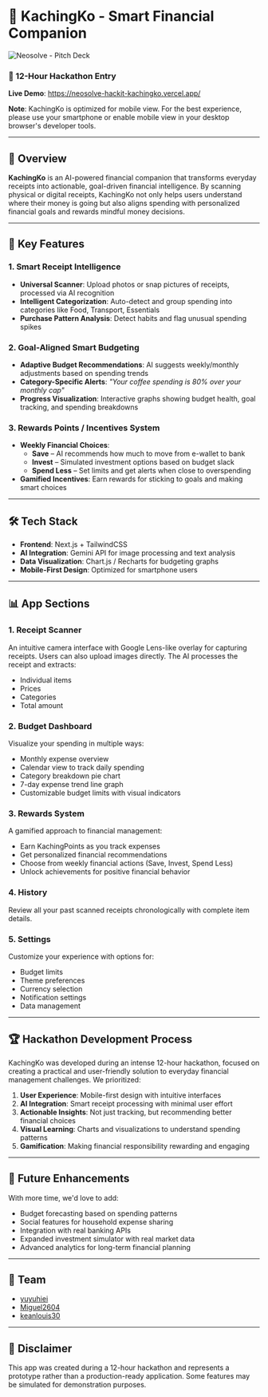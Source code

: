 # 💸 KachingKo - Smart Financial Companion

![Neosolve - Pitch Deck](https://github.com/user-attachments/assets/31fa99ee-1d8b-4311-af86-5c32cd5c6635)

### 🚀 12-Hour Hackathon Entry

**Live Demo**: https://neosolve-hackit-kachingko.vercel.app/

**Note**: KachingKo is optimized for mobile view. For the best experience, please use your smartphone or enable mobile view in your desktop browser's developer tools.

---

## 📱 Overview

**KachingKo** is an AI-powered financial companion that transforms everyday receipts into actionable, goal-driven financial intelligence. By scanning physical or digital receipts, KachingKo not only helps users understand where their money is going but also aligns spending with personalized financial goals and rewards mindful money decisions.

---

## 🌟 Key Features

### 1. Smart Receipt Intelligence
- **Universal Scanner**: Upload photos or snap pictures of receipts, processed via AI recognition  
- **Intelligent Categorization**: Auto-detect and group spending into categories like Food, Transport, Essentials  
- **Purchase Pattern Analysis**: Detect habits and flag unusual spending spikes  

### 2. Goal-Aligned Smart Budgeting
- **Adaptive Budget Recommendations**: AI suggests weekly/monthly adjustments based on spending trends  
- **Category-Specific Alerts**: _"Your coffee spending is 80% over your monthly cap"_  
- **Progress Visualization**: Interactive graphs showing budget health, goal tracking, and spending breakdowns  

### 3. Rewards Points / Incentives System
- **Weekly Financial Choices**:
  - **Save** – AI recommends how much to move from e-wallet to bank  
  - **Invest** – Simulated investment options based on budget slack  
  - **Spend Less** – Set limits and get alerts when close to overspending  
- **Gamified Incentives**: Earn rewards for sticking to goals and making smart choices  

---

## 🛠️ Tech Stack

- **Frontend**: Next.js + TailwindCSS  
- **AI Integration**: Gemini API for image processing and text analysis  
- **Data Visualization**: Chart.js / Recharts for budgeting graphs  
- **Mobile-First Design**: Optimized for smartphone users  

---

## 📊 App Sections

### 1. Receipt Scanner
An intuitive camera interface with Google Lens-like overlay for capturing receipts. Users can also upload images directly. The AI processes the receipt and extracts:
- Individual items  
- Prices  
- Categories  
- Total amount  

### 2. Budget Dashboard
Visualize your spending in multiple ways:
- Monthly expense overview  
- Calendar view to track daily spending  
- Category breakdown pie chart  
- 7-day expense trend line graph  
- Customizable budget limits with visual indicators  

### 3. Rewards System
A gamified approach to financial management:
- Earn KachingPoints as you track expenses  
- Get personalized financial recommendations  
- Choose from weekly financial actions (Save, Invest, Spend Less)  
- Unlock achievements for positive financial behavior  

### 4. History
Review all your past scanned receipts chronologically with complete item details.

### 5. Settings
Customize your experience with options for:
- Budget limits  
- Theme preferences  
- Currency selection  
- Notification settings  
- Data management  

---

## 🏆 Hackathon Development Process

KachingKo was developed during an intense 12-hour hackathon, focused on creating a practical and user-friendly solution to everyday financial management challenges. We prioritized:

1. **User Experience**: Mobile-first design with intuitive interfaces  
2. **AI Integration**: Smart receipt processing with minimal user effort  
3. **Actionable Insights**: Not just tracking, but recommending better financial choices  
4. **Visual Learning**: Charts and visualizations to understand spending patterns  
5. **Gamification**: Making financial responsibility rewarding and engaging  

---

## 🚀 Future Enhancements

With more time, we'd love to add:

- Budget forecasting based on spending patterns  
- Social features for household expense sharing  
- Integration with real banking APIs  
- Expanded investment simulator with real market data  
- Advanced analytics for long-term financial planning  

---

## 👥 Team

- [yuyuhiei](https://github.com/yuyuhiei)
- [Miguel2604](https://github.com/Miguel2604)
- [keanlouis30](https://github.com/keanlouis30)

---

## 📝 Disclaimer

This app was created during a 12-hour hackathon and represents a prototype rather than a production-ready application. Some features may be simulated for demonstration purposes.
